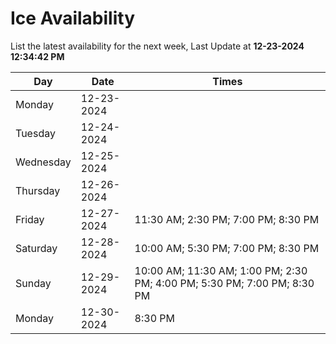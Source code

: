# Ice Availability

List the latest availability for the next week, Last Update at **12-23-2024 12:34:42 PM**

| Day         | Date        | Times       |
| ----------- | ----------- | ----------- |
|Monday|12-23-2024||
|Tuesday|12-24-2024||
|Wednesday|12-25-2024||
|Thursday|12-26-2024||
|Friday|12-27-2024|11:30 AM; 2:30 PM; 7:00 PM; 8:30 PM|
|Saturday|12-28-2024|10:00 AM; 5:30 PM; 7:00 PM; 8:30 PM|
|Sunday|12-29-2024|10:00 AM; 11:30 AM; 1:00 PM; 2:30 PM; 4:00 PM; 5:30 PM; 7:00 PM; 8:30 PM|
|Monday|12-30-2024|8:30 PM|
